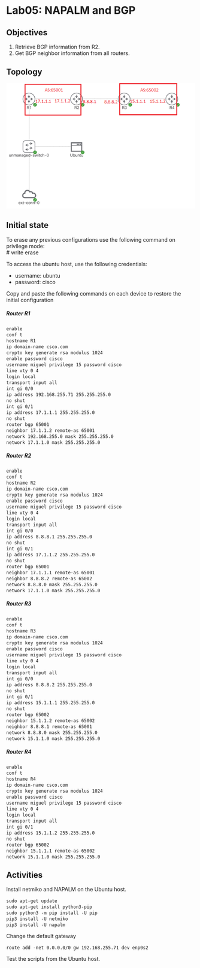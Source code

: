 # Lab05: NAPALM and BGP

## Objectives

1. Retrieve BGP information from R2.
2. Get BGP neighbor information from all routers.

## Topology

![Topology](/lab05/lab05.PNG)

## Initial state

To erase any previous configurations use the following command on privilege mode:  
\# write erase  

To access the ubuntu host, use the following credentials:
- username: ubuntu
- password: cisco

Copy and paste the following commands on each device to restore the initial configuration

##### Router R1
    enable
    conf t
    hostname R1
    ip domain-name csco.com
    crypto key generate rsa modulus 1024
    enable password cisco
    username miguel privilege 15 password cisco
    line vty 0 4
    login local
    transport input all
    int gi 0/0
    ip address 192.168.255.71 255.255.255.0
    no shut
    int gi 0/1
    ip address 17.1.1.1 255.255.255.0
    no shut
    router bgp 65001
    neighbor 17.1.1.2 remote-as 65001
    network 192.168.255.0 mask 255.255.255.0
    network 17.1.1.0 mask 255.255.255.0

##### Router R2
    enable
    conf t
    hostname R2
    ip domain-name csco.com
    crypto key generate rsa modulus 1024
    enable password cisco
    username miguel privilege 15 password cisco
    line vty 0 4
    login local
    transport input all
    int gi 0/0
    ip address 8.8.8.1 255.255.255.0
    no shut
    int gi 0/1
    ip address 17.1.1.2 255.255.255.0
    no shut
    router bgp 65001
    neighbor 17.1.1.1 remote-as 65001
    neighbor 8.8.8.2 remote-as 65002
    network 8.8.8.0 mask 255.255.255.0
    network 17.1.1.0 mask 255.255.255.0

##### Router R3
    enable
    conf t
    hostname R3
    ip domain-name csco.com
    crypto key generate rsa modulus 1024
    enable password cisco
    username miguel privilege 15 password cisco
    line vty 0 4
    login local
    transport input all
    int gi 0/0
    ip address 8.8.8.2 255.255.255.0
    no shut
    int gi 0/1
    ip address 15.1.1.1 255.255.255.0
    no shut
    router bgp 65002
    neighbor 15.1.1.2 remote-as 65002
    neighbor 8.8.8.1 remote-as 65001
    network 8.8.8.0 mask 255.255.255.0
    network 15.1.1.0 mask 255.255.255.0

##### Router R4
    enable
    conf t
    hostname R4
    ip domain-name csco.com
    crypto key generate rsa modulus 1024
    enable password cisco
    username miguel privilege 15 password cisco
    line vty 0 4
    login local
    transport input all
    int gi 0/1
    ip address 15.1.1.2 255.255.255.0
    no shut
    router bgp 65002
    neighbor 15.1.1.1 remote-as 65002
    network 15.1.1.0 mask 255.255.255.0

## Activities
Install netmiko and NAPALM on the Ubuntu host.

    sudo apt-get update
    sudo apt-get install python3-pip
    sudo python3 -m pip install -U pip
    pip3 install -U netmiko
    pip3 install -U napalm

Change the default gateway
    
    route add -net 0.0.0.0/0 gw 192.168.255.71 dev enp0s2

Test the scripts from the Ubuntu host.
